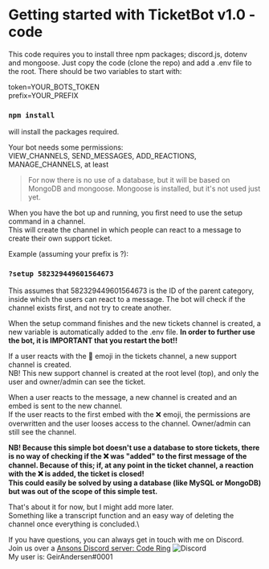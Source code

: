 # Getting started with TicketBot v1.0 - code

This code requires you to install three npm packages; discord.js, dotenv and mongoose. Just copy the code (clone the repo) and add a .env file to the root.
There should be two variables to start with:

token=YOUR_BOTS_TOKEN\
prefix=YOUR_PREFIX

### `npm install`
will install the packages required.

Your bot needs some permissions:\
VIEW_CHANNELS, SEND_MESSAGES, ADD_REACTIONS, MANAGE_CHANNELS, at least

>For now there is no use of a database, but it will be based on MongoDB and mongoose. Mongoose is installed, but it's not used just yet.

When you have the bot up and running, you first need to use the setup command in a channel.\
This will create the channel in which people can react to a message to create their own support ticket.

Example (assuming your prefix is ?):
### `?setup 582329449601564673`
This assumes that 582329449601564673 is the ID of the parent category, inside which the users can react to a message.
The bot will check if the channel exists first, and not try to create another.

When the setup command finishes and the new tickets channel is created, a new variable is automatically added to the .env file.
**In order to further use the bot, it is IMPORTANT that you restart the bot!!**

If a user reacts with the 📨 emoji in the tickets channel, a new support channel is created.\
NB! This new support channel is created at the root level (top), and only the user and owner/admin can see the ticket.

When a user reacts to the message, a new channel is created and an embed is sent to the new channel.\
If the user reacts to the first embed with the ❌ emoji, the permissions are overwritten and the user looses access to the channel.
Owner/admin can still see the channel.

**NB! Because this simple bot doesn't use a database to store tickets, there is no way of checking if the ❌ was "added" to the first message of the channel.
Because of this; if, at any point in the ticket channel, a reaction with the ❌ is added, the ticket is closed!\
This could easily be solved by using a database (like MySQL or MongoDB) but was out of the scope of this simple test.**


That's about it for now, but I might add more later.\
Something like a transcript function and an easy way of deleting the channel once everything is concluded.\

If you have questions, you can always get in touch with me on Discord.\
Join us over a [Ansons Discord server: Code Ring](https://discord.gg/7f3ZQRekHM)
![Discord](https://img.shields.io/discord/582319490122121247)\
My user is: GeirAndersen#0001